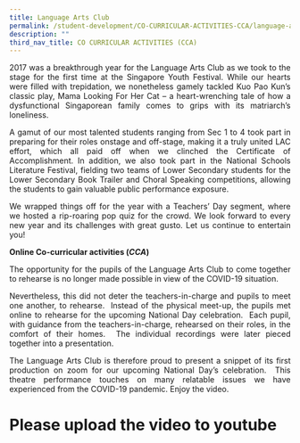 ```yaml
---
title: Language Arts Club
permalink: /student-development/CO-CURRICULAR-ACTIVITIES-CCA/language-arts-club/
description: ""
third_nav_title: CO CURRICULAR ACTIVITIES (CCA)
---
```

<p style="text-align: justify;"> 2017 was a breakthrough year for the Language Arts Club as we took to the stage for the first time at the Singapore Youth Festival. While our hearts were filled with trepidation, we nonetheless gamely tackled Kuo Pao Kun’s classic play, Mama Looking For Her Cat – a heart-wrenching tale of how a dysfunctional Singaporean family comes to grips with its matriarch’s loneliness. </p>

<p style="text-align: justify;"> A gamut of our most talented students ranging from Sec 1 to 4 took part in preparing for their roles onstage and off-stage, making it a truly united LAC effort, which all paid off when we clinched the Certificate of Accomplishment. In addition, we also took part in the National Schools Literature Festival, fielding two teams of Lower Secondary students for the Lower Secondary Book Trailer and Choral Speaking competitions, allowing the students to gain valuable public performance exposure. </p>

<p style="text-align: justify;"> We wrapped things off for the year with a Teachers’ Day segment, where we hosted a rip-roaring pop quiz for the crowd. We look forward to every new year and its challenges with great gusto. Let us continue to entertain you! </p>

**Online Co-curricular activities (_CCA_)**

<p style="text-align: justify;"> The opportunity for the pupils of the Language Arts Club to come together to rehearse is no longer made possible in view of the COVID-19 situation. </p>

<p style="text-align: justify;"> Nevertheless, this did not deter the teachers-in-charge and pupils to meet one another, to rehearse.  Instead of the physical meet-up, the pupils met online to rehearse for the upcoming National Day celebration.  Each pupil, with guidance from the teachers-in-charge, rehearsed on their roles, in the comfort of their homes.  The individual recordings were later pieced together into a presentation. </p>

<p style="text-align: justify;"> The Language Arts Club is therefore proud to present a snippet of its first production on zoom for our upcoming National Day’s celebration.  This theatre performance touches on many relatable issues we have experienced from the COVID-19 pandemic. Enjoy the video. </p>

# Please upload the video to youtube